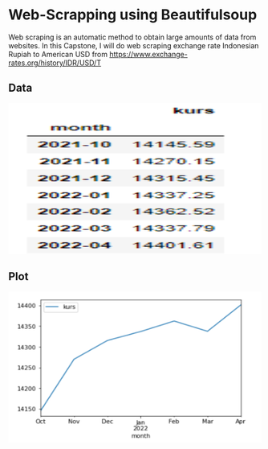 # Web-Scrapping using Beautifulsoup

Web scraping is an automatic method to obtain large amounts of data from websites. In this Capstone, I will do web scraping exchange rate Indonesian Rupiah to American USD from https://www.exchange-rates.org/history/IDR/USD/T

## Data 

<img src="assets/data.png" width="600" height="300">


## Plot

<img src="assets/plot.png" width="600" height="300">
